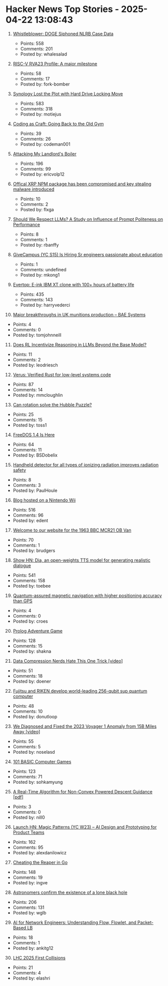 # Hacker News Top Stories - 2025-04-22 13:08:43

1. [Whistleblower: DOGE Siphoned NLRB Case Data](https://krebsonsecurity.com/2025/04/whistleblower-doge-siphoned-nlrb-case-data/)
   - Points: 558
   - Comments: 201
   - Posted by: whalesalad

2. [RISC-V RVA23 Profile: A major milestone](https://riscv.org/ecosystem-news/2025/04/risc-v-rva23-a-major-milestone/)
   - Points: 58
   - Comments: 17
   - Posted by: fork-bomber

3. [Synology Lost the Plot with Hard Drive Locking Move](https://www.servethehome.com/synology-lost-the-plot-with-hard-drive-locking-move/)
   - Points: 583
   - Comments: 318
   - Posted by: motiejus

4. [Coding as Craft: Going Back to the Old Gym](https://cekrem.github.io/posts/coding-as-craft-going-back-to-the-old-gym/)
   - Points: 39
   - Comments: 26
   - Posted by: codeman001

5. [Attacking My Landlord's Boiler](https://blog.videah.net/attacking-my-landlords-boiler/)
   - Points: 196
   - Comments: 99
   - Posted by: ericvolp12

6. [Offical XRP NPM package has been compromised and key stealing malware introduced](https://www.aikido.dev/blog/xrp-supplychain-attack-official-npm-package-infected-with-crypto-stealing-backdoor)
   - Points: 10
   - Comments: 2
   - Posted by: flxga

7. [Should We Respect LLMs? A Study on Influence of Prompt Politeness on Performance](https://arxiv.org/abs/2402.14531)
   - Points: 8
   - Comments: 1
   - Posted by: rbanffy

8. [GiveCampus (YC S15) Is Hiring Sr engineers passionate about education](https://givecampus.breezy.hr/p/0c4a97691730)
   - Points: 1
   - Comments: undefined
   - Posted by: mkong1

9. [Evertop: E-ink IBM XT clone with 100+ hours of battery life](https://github.com/ericjenott/Evertop)
   - Points: 435
   - Comments: 143
   - Posted by: harryvederci

10. [Major breakthroughs in UK munitions production – BAE Systems](https://www.baesystems.com/en/article/major-breakthroughs-in-uk-munitions-production)
   - Points: 4
   - Comments: 0
   - Posted by: tomjohnneill

11. [Does RL Incentivize Reasoning in LLMs Beyond the Base Model?](https://limit-of-rlvr.github.io/)
   - Points: 11
   - Comments: 2
   - Posted by: leodriesch

12. [Verus: Verified Rust for low-level systems code](https://github.com/secure-foundations/verus)
   - Points: 87
   - Comments: 14
   - Posted by: mmcloughlin

13. [Can rotation solve the Hubble Puzzle?](https://academic.oup.com/mnras/article/538/4/3038/8090496?login=false)
   - Points: 25
   - Comments: 15
   - Posted by: toss1

14. [FreeDOS 1.4 Is Here](https://www.freedos.org/download/announce.html)
   - Points: 64
   - Comments: 11
   - Posted by: BSDobelix

15. [Handheld detector for all types of ionizing radiation improves radiation safety](https://phys.org/news/2025-04-handheld-detector-ionizing-safety.html)
   - Points: 8
   - Comments: 3
   - Posted by: PaulHoule

16. [Blog hosted on a Nintendo Wii](https://blog.infected.systems/posts/2025-04-21-this-blog-is-hosted-on-a-nintendo-wii/)
   - Points: 516
   - Comments: 96
   - Posted by: edent

17. [Welcome to our website for the 1963 BBC MCR21 OB Van](https://mcr21.org.uk/)
   - Points: 70
   - Comments: 1
   - Posted by: brudgers

18. [Show HN: Dia, an open-weights TTS model for generating realistic dialogue](https://github.com/nari-labs/dia)
   - Points: 541
   - Comments: 158
   - Posted by: toebee

19. [Quantum-assured magnetic navigation with higher positioning accuracy than GPS](https://arxiv.org/abs/2504.08167)
   - Points: 4
   - Comments: 0
   - Posted by: croes

20. [Prolog Adventure Game](https://github.com/stefanrodrigues2/Prolog-Adventure-game)
   - Points: 128
   - Comments: 15
   - Posted by: shakna

21. [Data Compression Nerds Hate This One Trick [video]](https://media.ccc.de/v/eh22-8-more-than-just-quite-ok-data-compression-nerds-hate-this-one-trick)
   - Points: 51
   - Comments: 18
   - Posted by: doener

22. [Fujitsu and RIKEN develop world-leading 256-qubit sup quantum computer](https://www.fujitsu.com/global/about/resources/news/press-releases/2025/0422-01.html)
   - Points: 48
   - Comments: 10
   - Posted by: donutloop

23. [We Diagnosed and Fixed the 2023 Voyager 1 Anomaly from 15B Miles Away [video]](https://www.youtube.com/watch?v=YcUycQoz0zg)
   - Points: 55
   - Comments: 5
   - Posted by: noselasd

24. [101 BASIC Computer Games](https://github.com/maurymarkowitz/101-BASIC-Computer-Games)
   - Points: 123
   - Comments: 71
   - Posted by: sohkamyung

25. [A Real-Time Algorithm for Non-Convex Powered Descent Guidance [pdf]](https://depts.washington.edu/uwrainlab/wordpress/wp-content/uploads/2020/01/AIAA_SciTech_2020.pdf)
   - Points: 3
   - Comments: 0
   - Posted by: nill0

26. [Launch HN: Magic Patterns (YC W23) – AI Design and Prototyping for Product Teams](undefined)
   - Points: 162
   - Comments: 95
   - Posted by: alexdanilowicz

27. [Cheating the Reaper in Go](https://mcyoung.xyz/2025/04/21/go-arenas/)
   - Points: 148
   - Comments: 19
   - Posted by: ingve

28. [Astronomers confirm the existence of a lone black hole](https://phys.org/news/2025-04-astronomers-lone-black-hole.html)
   - Points: 206
   - Comments: 131
   - Posted by: wglb

29. [AI for Network Engineers: Understanding Flow, Flowlet, and Packet-Based LB](https://nwktimes.blogspot.com/2025/04/ai-for-network-engineers-understanding.html)
   - Points: 18
   - Comments: 1
   - Posted by: ankitg12

30. [LHC 2025 First Collisions](https://op-webtools.web.cern.ch/vistar/)
   - Points: 21
   - Comments: 4
   - Posted by: elashri

